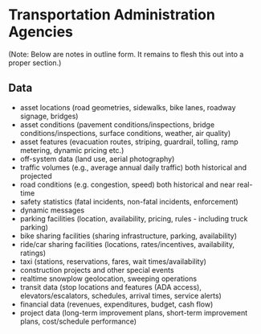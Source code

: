 # Transportation Administration Agencies

(Note: Below are notes in outline form. It remains to flesh this out into a proper section.)

## Data

* asset locations (road geometries, sidewalks, bike lanes, roadway signage, bridges)
* asset conditions (pavement conditions/inspections, bridge conditions/inspections, surface conditions, weather, air quality)
* asset features (evacuation routes, striping, guardrail, tolling, ramp metering, dynamic pricing etc.)
* off-system data (land use, aerial photography)
* traffic volumes (e.g., average annual daily traffic) both historical and projected
* road conditions (e.g. congestion, speed) both historical and near real-time
* safety statistics (fatal incidents, non-fatal incidents, enforcement)
* dynamic messages
* parking facilities (location, availability, pricing, rules - including truck parking)
* bike sharing facilities (sharing infrastructure, parking, availability)
* ride/car sharing facilities (locations, rates/incentives, availability, ratings)
* taxi (stations, reservations, fares, wait times/availability)
* construction projects and other special events
* realtime snowplow geolocation, sweeping operations
* transit data (stop locations and features (ADA access), elevators/escalators, schedules, arrival times, service alerts)
* financial data (revenues, expenditures, budget, cash flow)
* project data (long-term improvement plans, short-term improvement plans, cost/schedule performance)
